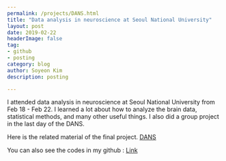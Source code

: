 ```yaml
---
permalink: /projects/DANS.html
title: "Data analysis in neuroscience at Seoul National University"
layout: post
date: 2019-02-22
headerImage: false
tag:
- github
- posting
category: blog
author: Soyeon Kim
description: posting

---
```


I attended data analysis in neuroscience at Seoul National University from Feb 18 - Feb 22. I learned a lot about how to analyze the brain data, statistical methods, and many other useful things. I also did a group project in the last day of the DANS. 

Here is the related material of the final project. [DANS](/assets/DANS_FINAL.pdf)

You can also see the codes in my github : [Link](https://github.com/soyeonn/SNU_DANS)

